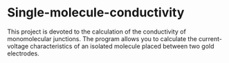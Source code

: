 # Single-molecule-conductivity
This project is devoted to the calculation of the conductivity of monomolecular junctions.
The program allows you to calculate the current-voltage characteristics of an isolated molecule placed between two gold electrodes.
